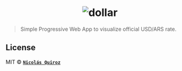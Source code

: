 <h1 align="center">
  <img src="https://cdn.rawgit.com/nhsz/dolar-oficial/master/images/readme.png" alt="dollar">
  <br>
</h1>

> Simple Progressive Web App to visualize official USD/ARS rate.

## License

MIT © **[`Nicolás Quiroz`](https://nicolasquiroz.com)**
